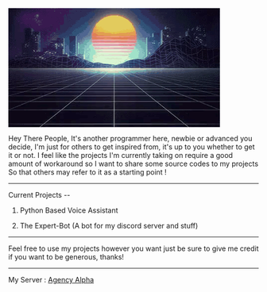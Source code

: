 
<img src="./gif1.gif" align="center">


Hey There People, It's another programmer here, newbie or advanced you decide, I'm just for others to get inspired from, it's up to you whether to get it or not.
I feel like the projects I'm currently taking on require a good amount of workaround so I want to share some source codes to my projects
So that others may refer to it as a starting point !

-------------------------------------------------------------------------------------------------------------------------------------------------------------------

Current Projects --

1. Python Based Voice Assistant 

2. The Expert-Bot (A bot for my discord server and stuff)

-------------------------------------------------------------------------------------------------------------------------------------------------------------------

Feel free to use my projects however you want just be sure to give me credit if you want to be generous, thanks!

-------------------------------------------------------------------------------------------------------------------------------------------------------------------

My Server : [Agency Alpha](https://discord.gg/P4mkhptTFh)
